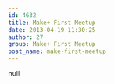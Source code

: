 ```yaml
---
id: 4632
title: Make+ First Meetup
date: 2013-04-19 11:30:25
author: 27
group: Make+ First Meetup
post_name: make-first-meetup
---
```


null